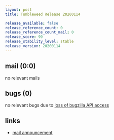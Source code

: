 ```yaml
---
layout: post
title: Tumbleweed Release 20200114

release_available: false
release_reference_count: 0
release_reference_count_mail: 0
release_score: 99
release_stability_level: stable
release_version: 20200114
---
```


## mail (0:0)

no relevant mails

## bugs (0)

<!--more-->

no relevant bugs due to [loss of bugzilla API access](https://bugzilla.opensuse.org/show_bug.cgi?id=1157722)



## links

- [mail announcement](https://lists.opensuse.org/opensuse-factory/2020-01/msg00213.html)
